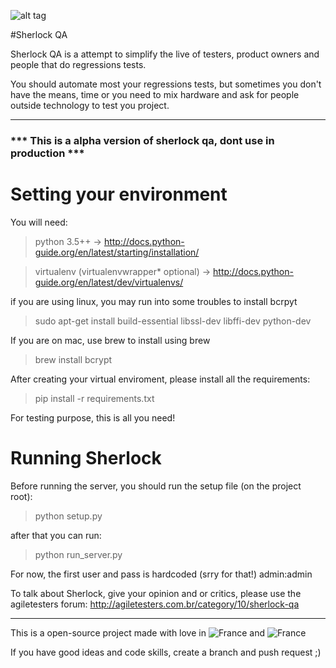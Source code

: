 ![alt tag](https://raw.githubusercontent.com/leoGalani/sherlock/master/sherlock/static/img/sherlock.png)

#Sherlock QA

Sherlock QA is a attempt to simplify the live of testers, product owners and
people that do regressions tests.

You should automate most your regressions tests, but sometimes you don't have the
means, time or you need to mix hardware and ask for people outside technology to test
you project.

---

### *** This is a alpha version of sherlock qa, dont use in production ***

# Setting  your environment

You will need:
> python 3.5++ -> http://docs.python-guide.org/en/latest/starting/installation/

> virtualenv (virtualenvwrapper* optional) -> http://docs.python-guide.org/en/latest/dev/virtualenvs/

if you are using linux, you may run into some troubles to install bcrpyt

> sudo apt-get install build-essential libssl-dev libffi-dev python-dev

If you are on mac, use brew to install using brew

> brew install bcrypt

After creating your virtual enviroment, please install all the requirements:

> pip install -r requirements.txt

For testing purpose, this is all you need!





# Running Sherlock

Before running the server, you should run the setup file (on the project root):

> python setup.py

after that you can run:

> python run_server.py

For now, the first user and pass is hardcoded (srry for that!) admin:admin

To talk about Sherlock, give your opinion and or critics, please use the agiletesters forum:
http://agiletesters.com.br/category/10/sherlock-qa

---
This is a open-source project made with love in ![France](https://raw.githubusercontent.com/leoGalani/sherlock/master/sherlock/static/img/flag_france.png) and ![France](https://raw.githubusercontent.com/leoGalani/sherlock/master/sherlock/static/img/flag_brazil.png)

If you have good ideas and code skills, create a branch and push request ;)
